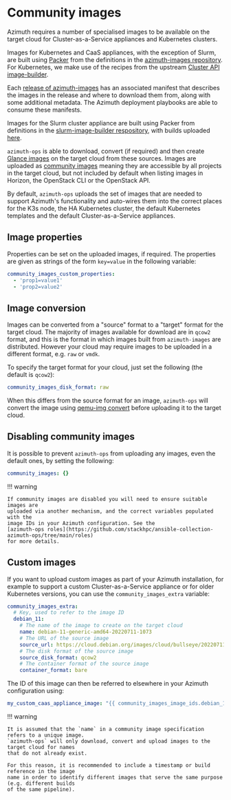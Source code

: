 # Community images

Azimuth requires a number of specialised images to be available on the target cloud for
Cluster-as-a-Service appliances and Kubernetes clusters.

Images for Kubernetes and CaaS appliances, with the exception of Slurm, are built using
[Packer](https://www.packer.io/) from the definitions in the
[azimuth-images repository](https://github.com/stackhpc/azimuth-images). For Kubernetes,
we make use of the recipes from the upstream
[Cluster API image-builder](https://github.com/kubernetes-sigs/image-builder/tree/master/images/capi).

Each [release of azimuth-images](https://github.com/stackhpc/azimuth-images/releases) has
an associated manifest that describes the images in the release and where to download them
from, along with some additional metadata. The Azimuth deployment playbooks are able to
consume these manifests.

Images for the Slurm cluster appliance are built using Packer from definitions in the
[slurm-image-builder respository](https://github.com/stackhpc/slurm_image_builder), with builds uploaded
[here](https://object.arcus.openstack.hpc.cam.ac.uk/swift/v1/AUTH_3a06571936a0424bb40bc5c672c4ccb1/openhpc-images/).

`azimuth-ops` is able to download, convert (if required) and then create
[Glance images](https://docs.openstack.org/glance/latest/) on the target cloud from these sources.
Images are uploaded as
[community images](https://wiki.openstack.org/wiki/Glance-v2-community-image-visibility-design)
meaning they are accessible by all projects in the target cloud, but not included by default
when listing images in Horizon, the OpenStack CLI or the OpenStack API.

By default, `azimuth-ops` uploads the set of images that are needed to support Azimuth's
functionality and auto-wires them into the correct places for the K3s node, the HA Kubernetes
cluster, the default Kubernetes templates and the default Cluster-as-a-Service appliances.

## Image properties

Properties can be set on the uploaded images, if required. The properties are given as
strings of the form `key=value` in the following variable:

```yaml  title="environments/my-site/inventory/group_vars/all/variables.yml"
community_images_custom_properties:
  - 'prop1=value1'
  - 'prop2=value2'
```

## Image conversion

Images can be converted from a "source" format to a "target" format for the target cloud. The
majority of images available for download are in `qcow2` format, and this is the format in
which images built from `azimuth-images` are distributed. However your cloud may require
images to be uploaded in a different format, e.g. `raw` or `vmdk`.

To specify the target format for your cloud, just set the following (the default is `qcow2`):

```yaml  title="environments/my-site/inventory/group_vars/all/variables.yml"
community_images_disk_format: raw
```

When this differs from the source format for an image, `azimuth-ops` will convert the image
using [qemu-img convert](https://linux.die.net/man/1/qemu-img) before uploading it to the
target cloud.

## Disabling community images

It is possible to prevent `azimuth-ops` from uploading any images, even the default ones,
by setting the following:

```yaml  title="environments/my-site/inventory/group_vars/all/variables.yml"
community_images: {}
```

!!! warning

    If community images are disabled you will need to ensure suitable images are
    uploaded via another mechanism, and the correct variables populated with the
    image IDs in your Azimuth configuration. See the
    [azimuth-ops roles](https://github.com/stackhpc/ansible-collection-azimuth-ops/tree/main/roles)
    for more details.

## Custom images

If you want to upload custom images as part of your Azimuth installation, for example to support
a custom Cluster-as-a-Service appliance or for older Kubernetes versions, you can use the
`community_images_extra` variable:

```yaml  title="environments/my-site/inventory/group_vars/all/variables.yml"
community_images_extra:
  # Key, used to refer to the image ID
  debian_11:
    # The name of the image to create on the target cloud
    name: debian-11-generic-amd64-20220711-1073
    # The URL of the source image
    source_url: https://cloud.debian.org/images/cloud/bullseye/20220711-1073/debian-11-generic-amd64-20220711-1073.qcow2
    # The disk format of the source image
    source_disk_format: qcow2
    # The container format of the source image
    container_format: bare
```

The ID of this image can then be referred to elsewhere in your Azimuth configuration using:

```yaml  title="environments/my-site/inventory/group_vars/all/variables.yml"
my_custom_caas_appliance_image: "{{ community_images_image_ids.debian_11 }}"
```

!!! warning

    It is assumed that the `name` in a community image specification refers to a unique image.
    `azimuth-ops` will only download, convert and upload images to the target cloud for names
    that do not already exist.

    For this reason, it is recommended to include a timestamp or build reference in the image
    name in order to identify different images that serve the same purpose (e.g. different builds
    of the same pipeline).
